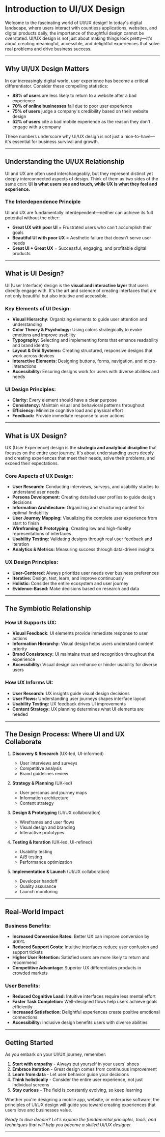 # Introduction to UI/UX Design

Welcome to the fascinating world of UI/UX design! In today's digital landscape, where users interact with countless applications, websites, and digital products daily, the importance of thoughtful design cannot be overstated. UI/UX design is not just about making things look pretty—it's about creating meaningful, accessible, and delightful experiences that solve real problems and drive business success.

---

## Why UI/UX Design Matters

In our increasingly digital world, user experience has become a critical differentiator. Consider these compelling statistics:

- **88% of users** are less likely to return to a website after a bad experience
- **70% of online businesses** fail due to poor user experience
- **75% of users** judge a company's credibility based on their website design
- **52% of users** cite a bad mobile experience as the reason they don't engage with a company

These numbers underscore why UI/UX design is not just a nice-to-have—it's essential for business survival and growth.

---

## Understanding the UI/UX Relationship

UI and UX are often used interchangeably, but they represent distinct yet deeply interconnected aspects of design. Think of them as two sides of the same coin: **UI is what users see and touch, while UX is what they feel and experience.**

### The Interdependence Principle

UI and UX are fundamentally interdependent—neither can achieve its full potential without the other:

- **Great UX with poor UI** = Frustrated users who can't accomplish their goals
- **Beautiful UI with poor UX** = Aesthetic failure that doesn't serve user needs
- **Great UI + Great UX** = Successful, engaging, and profitable digital products

---

## What is UI Design?

UI (User Interface) design is the **visual and interactive layer** that users directly engage with. It's the art and science of creating interfaces that are not only beautiful but also intuitive and accessible.

### Key Elements of UI Design:

- **Visual Hierarchy:** Organizing elements to guide user attention and understanding
- **Color Theory & Psychology:** Using colors strategically to evoke emotions and improve usability
- **Typography:** Selecting and implementing fonts that enhance readability and brand identity
- **Layout & Grid Systems:** Creating structured, responsive designs that work across devices
- **Interactive Elements:** Designing buttons, forms, navigation, and micro-interactions
- **Accessibility:** Ensuring designs work for users with diverse abilities and needs

### UI Design Principles:

- **Clarity:** Every element should have a clear purpose
- **Consistency:** Maintain visual and behavioral patterns throughout
- **Efficiency:** Minimize cognitive load and physical effort
- **Feedback:** Provide immediate response to user actions

---

## What is UX Design?

UX (User Experience) design is the **strategic and analytical discipline** that focuses on the entire user journey. It's about understanding users deeply and creating experiences that meet their needs, solve their problems, and exceed their expectations.

### Core Aspects of UX Design:

- **User Research:** Conducting interviews, surveys, and usability studies to understand user needs
- **Persona Development:** Creating detailed user profiles to guide design decisions
- **Information Architecture:** Organizing and structuring content for optimal findability
- **User Journey Mapping:** Visualizing the complete user experience from start to finish
- **Wireframing & Prototyping:** Creating low and high-fidelity representations of interfaces
- **Usability Testing:** Validating designs through real user feedback and iteration
- **Analytics & Metrics:** Measuring success through data-driven insights

### UX Design Principles:

- **User-Centered:** Always prioritize user needs over business preferences
- **Iterative:** Design, test, learn, and improve continuously
- **Holistic:** Consider the entire ecosystem and user journey
- **Evidence-Based:** Make decisions based on research and data

---

## The Symbiotic Relationship

### How UI Supports UX:

- **Visual Feedback:** UI elements provide immediate response to user actions
- **Information Hierarchy:** Visual design helps users understand content priority
- **Brand Consistency:** UI maintains trust and recognition throughout the experience
- **Accessibility:** Visual design can enhance or hinder usability for diverse users

### How UX Informs UI:

- **User Research:** UX insights guide visual design decisions
- **User Flows:** Understanding user journeys shapes interface layout
- **Usability Testing:** UX feedback drives UI improvements
- **Content Strategy:** UX planning determines what UI elements are needed

---

## The Design Process: Where UI and UX Collaborate

1. **Discovery & Research** (UX-led, UI-informed)

   - User interviews and surveys
   - Competitive analysis
   - Brand guidelines review
2. **Strategy & Planning** (UX-led)

   - User personas and journey maps
   - Information architecture
   - Content strategy
3. **Design & Prototyping** (UI/UX collaboration)

   - Wireframes and user flows
   - Visual design and branding
   - Interactive prototypes
4. **Testing & Iteration** (UX-led, UI-refined)

   - Usability testing
   - A/B testing
   - Performance optimization
5. **Implementation & Launch** (UI/UX collaboration)

   - Developer handoff
   - Quality assurance
   - Launch monitoring

---

## Real-World Impact

### Business Benefits:

- **Increased Conversion Rates:** Better UX can improve conversion by 400%
- **Reduced Support Costs:** Intuitive interfaces reduce user confusion and support tickets
- **Higher User Retention:** Satisfied users are more likely to return and recommend
- **Competitive Advantage:** Superior UX differentiates products in crowded markets

### User Benefits:

- **Reduced Cognitive Load:** Intuitive interfaces require less mental effort
- **Faster Task Completion:** Well-designed flows help users achieve goals efficiently
- **Increased Satisfaction:** Delightful experiences create positive emotional connections
- **Accessibility:** Inclusive design benefits users with diverse abilities

---

## Getting Started

As you embark on your UI/UX journey, remember:

1. **Start with empathy** - Always put yourself in your users' shoes
2. **Embrace iteration** - Great design comes from continuous improvement
3. **Learn from data** - Let user behavior guide your decisions
4. **Think holistically** - Consider the entire user experience, not just individual screens
5. **Stay curious** - The field is constantly evolving, so keep learning

Whether you're designing a mobile app, website, or enterprise software, the principles of UI/UX design will guide you toward creating experiences that users love and businesses value.

*Ready to dive deeper? Let's explore the fundamental principles, tools, and techniques that will help you become a skilled UI/UX designer.*

---
